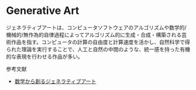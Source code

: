 # Generative Art

ジェネラティブアートは、コンピュータソフトウェアのアルゴリズムや数学的/機械的/無作為的自律過程によってアルゴリズム的に生成・合成・構築される芸術作品を指す。コンピュータの計算の自由度と計算速度を活かし、自然科学で得られた理論を実行することで、人工と自然の中間のような、統一感を持った有機的な表現を行わせる作品が多い。

参考文献　　　

+ [数学から創るジェネラティブアート](https://www.amazon.co.jp/数学から創るジェネラティブアート-―Processingで学ぶかたちのデザイン-巴山-竜来-ebook/dp/B07QLC3PX5)
